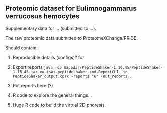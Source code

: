 ## Proteomic dataset for Eulimnogammarus verrucosus hemocytes

Supplementary data for ... (submitted to ...).

The raw proteomic data <will be> submitted to ProteomeXChange/PRIDE.

Should contain: 
1. Reproducible details (configs)? for 

2. Export reports
`java -cp $appdir/PeptideShaker-1.16.45/PeptideShaker-1.16.45.jar eu.isas.peptideshaker.cmd.ReportCLI -in PeptideShaker_output.cpsx -reports "6" -out_reports .`

3. Put reports here (?)

3. R code to explore the general things...

4. Huge R code to build the virtual 2D phoresis.
